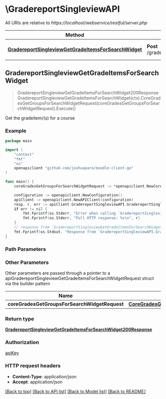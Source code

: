 # \GradereportSingleviewAPI

All URIs are relative to *https://localhost/webservice/restful/server.php*

Method | HTTP request | Description
------------- | ------------- | -------------
[**GradereportSingleviewGetGradeItemsForSearchWidget**](GradereportSingleviewAPI.md#GradereportSingleviewGetGradeItemsForSearchWidget) | **Post** /gradereport_singleview_get_grade_items_for_search_widget | Get the gradeitem/(s) for a course



## GradereportSingleviewGetGradeItemsForSearchWidget

> GradereportSingleviewGetGradeItemsForSearchWidget200Response GradereportSingleviewGetGradeItemsForSearchWidget(ctx).CoreGradesGetGroupsForSearchWidgetRequest(coreGradesGetGroupsForSearchWidgetRequest).Execute()

Get the gradeitem/(s) for a course



### Example

```go
package main

import (
	"context"
	"fmt"
	"os"
	openapiclient "github.com/joshuapare/moodle-client-go"
)

func main() {
	coreGradesGetGroupsForSearchWidgetRequest := *openapiclient.NewCoreGradesGetGroupsForSearchWidgetRequest(int32(123)) // CoreGradesGetGroupsForSearchWidgetRequest | 

	configuration := openapiclient.NewConfiguration()
	apiClient := openapiclient.NewAPIClient(configuration)
	resp, r, err := apiClient.GradereportSingleviewAPI.GradereportSingleviewGetGradeItemsForSearchWidget(context.Background()).CoreGradesGetGroupsForSearchWidgetRequest(coreGradesGetGroupsForSearchWidgetRequest).Execute()
	if err != nil {
		fmt.Fprintf(os.Stderr, "Error when calling `GradereportSingleviewAPI.GradereportSingleviewGetGradeItemsForSearchWidget``: %v\n", err)
		fmt.Fprintf(os.Stderr, "Full HTTP response: %v\n", r)
	}
	// response from `GradereportSingleviewGetGradeItemsForSearchWidget`: GradereportSingleviewGetGradeItemsForSearchWidget200Response
	fmt.Fprintf(os.Stdout, "Response from `GradereportSingleviewAPI.GradereportSingleviewGetGradeItemsForSearchWidget`: %v\n", resp)
}
```

### Path Parameters



### Other Parameters

Other parameters are passed through a pointer to a apiGradereportSingleviewGetGradeItemsForSearchWidgetRequest struct via the builder pattern


Name | Type | Description  | Notes
------------- | ------------- | ------------- | -------------
 **coreGradesGetGroupsForSearchWidgetRequest** | [**CoreGradesGetGroupsForSearchWidgetRequest**](CoreGradesGetGroupsForSearchWidgetRequest.md) |  | 

### Return type

[**GradereportSingleviewGetGradeItemsForSearchWidget200Response**](GradereportSingleviewGetGradeItemsForSearchWidget200Response.md)

### Authorization

[apiKey](../README.md#apiKey)

### HTTP request headers

- **Content-Type**: application/json
- **Accept**: application/json

[[Back to top]](#) [[Back to API list]](../README.md#documentation-for-api-endpoints)
[[Back to Model list]](../README.md#documentation-for-models)
[[Back to README]](../README.md)

